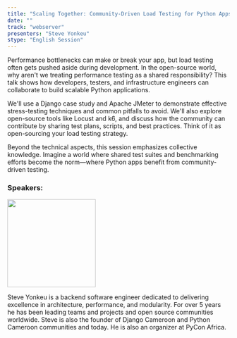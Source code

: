 ```yaml
---
title: "Scaling Together: Community-Driven Load Testing for Python Apps"
date: ""
track: "webserver"
presenters: "Steve Yonkeu"
stype: "English Session"
--- 
```


Performance bottlenecks can make or break your app, but load testing often gets pushed aside during development. In the open-source world, why aren't we treating performance testing as a shared responsibility? This talk shows how developers, testers, and infrastructure engineers can collaborate to build scalable Python applications.

We'll use a Django case study and Apache JMeter to demonstrate effective stress-testing techniques and common pitfalls to avoid. We'll also explore open-source tools like Locust and k6, and discuss how the community can contribute by sharing test plans, scripts, and best practices. Think of it as open-sourcing your load testing strategy.

Beyond the technical aspects, this session emphasizes collective knowledge. Imagine a world where shared test suites and benchmarking efforts become the norm—where Python apps benefit from community-driven testing.

### Speakers:

<img src="https://sessionize.com/image/e619-400o400o1-LVL7kbGPbs9VLELb31AX3G.jpg" width="200" /><br/>

Steve Yonkeu is a backend software engineer dedicated to delivering excellence in architecture, performance, and modularity. For over 5 years he has been leading teams and projects and open source communities worldwide. Steve is also the founder of Django Cameroon and Python Cameroon communities and today.  He is also an organizer at PyCon Africa.